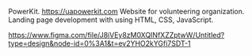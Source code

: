 PowerKit. 
https://uapowerkit.com
Website for volunteering organization.
Landing page development with using HTML, CSS, JavaScript.

https://www.figma.com/file/J8iVEy8zM0XQINfXZZptwW/Untitled?type=design&node-id=0%3A1&t=ev2YHO2kYGfi7SDT-1
